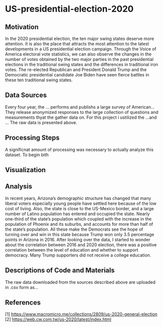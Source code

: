 # US-presidential-election-2020
## Motivation

In the 2020 presidential election, the ten major swing states deserve more attention. It is also the place that attracts the most attention to the latest developments in a US presidential election campaign. Through the Voice of America electoral vote statistics, we can also observe the changes in the number of votes obtained by the two major parties in the past presidential elections in the traditional swing states and the differences in traditional iron votes. The re-elected Republican and President Donald Trump and the Democratic presidential candidate Joe Biden have seen fierce battles in these ten traditional swing states.

## Data Sources

Every four year, the ... performs and publishs a large survey of American... They release anonymized responses to the large collection of questions and measurements thyat the gather data on. For this project i ustilized the ...and ... The raw data is presented above. 

## Processing Steps
A significnat amount of processing was necessary to actually analyze this dataset. To begin bith 

## Visualization


## Analysis
In recent years, Arizona’s demographic structure has changed that many liberal voters especially young people have settled here because of the low cost of living. Also, the state is close to the US-Mexico border, and a large number of Latino population has entered and occupied the state. Nearly one-third of the state’s population which coupled with the increase in the population of Phoenix and its suburbs, and accounts for more than half of the state’s population. All these make the Democrats see the hope of turning over and win in this state because Trump won only 3.5 percentage points in Arizona in 2016. 
After looking over the data, I started to wonder about the correlation between 2016 and 2020 election, there was a positive correlation between the level of education and whether to support democracy. Many Trump supporters did not receive a college education.

## Descriptions of Code and Materials
The raw data downloaded from the sources described above are uploaded in .csv form as...


## References
[1] https://www.macromicro.me/collections/2809/us-2020-general-election
[2] https://web.cw.com.tw/us-2020/latest/index.html
